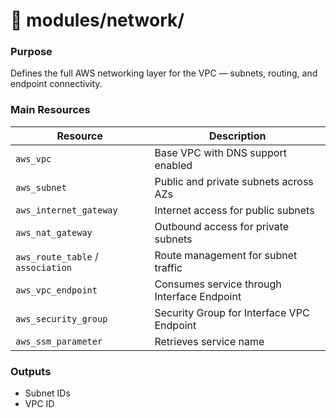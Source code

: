 # 📗 **modules/network/**

### **Purpose**

Defines the full AWS networking layer for the VPC — subnets, routing, and endpoint connectivity.

### **Main Resources**

| Resource                          | Description                                 |
| --------------------------------- | ------------------------------------------- |
| `aws_vpc`                         | Base VPC with DNS support enabled           |
| `aws_subnet`                      | Public and private subnets across AZs       |
| `aws_internet_gateway`            | Internet access for public subnets          |
| `aws_nat_gateway`                 | Outbound access for private subnets         |
| `aws_route_table` / `association` | Route management for subnet traffic         |
| `aws_vpc_endpoint`                | Consumes service through Interface Endpoint |
| `aws_security_group`              | Security Group for Interface VPC Endpoint   | 
| `aws_ssm_parameter`               | Retrieves service name                      |

### **Outputs**

* Subnet IDs
* VPC ID
